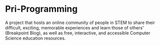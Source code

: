 # Pri-Programming
A project that hosts an online community of people in STEM to share their difficult, exciting, memorable experiences and learn those of others' (Breakpoint Blog), as well as free, interactive, and accessible Computer Science education resources.
